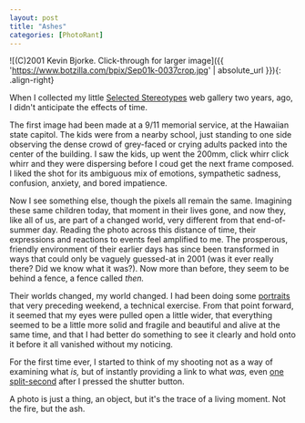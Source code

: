 ```yaml
---
layout: post
title: "Ashes"
categories: [PhotoRant]
---
```



![(C)2001 Kevin Bjorke. Click-through for larger image]({{ 'https://www.botzilla.com/bpix/Sep01k-0037crop.jpg' | absolute_url }}){: .align-right}

When I collected my little <a title="Selected Stereotypes, 2001" href="https://www.botzilla.com/photo/2001/index.html">Selected Stereotypes</a> web gallery two years, ago, I didn't anticipate the effects of time.
<!--more-->

The first image had been made at a 9/11 memorial service, at the Hawaiian state capitol. The kids were from a nearby school, just standing to one side observing the dense crowd of grey-faced or crying adults packed into the center of the building. I saw the kids, up went the 200mm, click whirr click whirr and they were dispersing before I coud get the next frame composed. I liked the shot for its ambiguous mix of emotions, sympathetic sadness, confusion, anxiety, and bored impatience.

Now I see something else, though the pixels all remain the same. Imagining these same children today, that moment in their lives gone, and now they, like all of us, are part of a changed world, very different from that end-of-summer day.  Reading the photo across this distance of time, their expressions and reactions to events feel amplified to me. The prosperous, friendly environment of their earlier days has since been transformed in ways that could only be vaguely guessed-at in 2001 (was it ever really there? Did we know what it was?). Now more than before, they seem to be behind a fence, a fence called <i>then.</i>

Their worlds changed, my world changed. I had been doing some <a href="https://www.botzilla.com/photo/2001/ia3.html">portraits</a> that very preceding weekend, a technical exercise. From that point forward, it seemed that my eyes were pulled open a little wider, that everything seemed to be a little more solid and fragile and beautiful and alive at the same time, and that I had better do something to see it clearly and hold onto it before it all vanished without my noticing.

For the first time ever, I started to think of my shooting not as a way of examining what <i>is,</i> but of instantly providing a link to what <i>was,</i> even <a href="https://www.botzilla.com/photo/salon/bjorke_shop2.html">one split-second</a> after I pressed the shutter button.

A photo is just a thing, an object, but it's the trace of a living moment. Not the fire, but the ash.
